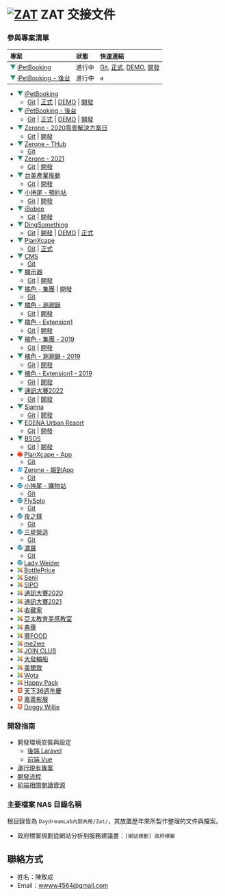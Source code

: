 # [![ZAT]][ZAT] ZAT 交接文件

### 參與專案清單
| 專案                            | 狀態                                                          | 快速連結                                                  |
| :------------------------------- | :----------------------------------------------------------- | :------------------------------------------------------ |
| [![vue]][vue] [iPetBooking](index.md) | 進行中 | [Git](https://github.com/DaydreamLab/ipetbooking-site), [正式](https://ipetbooking.com/), [DEMO](https://demo.ipetbooking.com/), [開發](https://ipetbooking.daydream-lab.com/) | 
| [![vue]][vue] [iPetBooking - 後台](index.md) | 進行中 | a |


- [![vue]][vue] [iPetBooking](index.md)
  - [Git](https://github.com/DaydreamLab/ipetbooking-site) | [正式](https://ipetbooking.com/) | [DEMO](https://demo.ipetbooking.com/) | [開發](https://ipetbooking.daydream-lab.com/)
- [![vue]][vue] [iPetBooking - 後台](index.md)
  - [Git](https://github.com/DaydreamLab/dingsomething-admin/tree/ipetbooking/master) | [正式](http://admin.ipetbooking.com/) | [DEMO](http://admin.demo.ipetbooking.daydream-lab.com/) | [開發](http://admin.ipetbooking.daydream-lab.com/)
- [![vue]][vue] [Zerone - 2020零壹解決方案日](index.md)
  - [Git](https://github.com/DaydreamLab/zero_one) | [開發](https://zerone.daydream-lab.com/)
- [![vue]][vue] [Zerone - THub](index.md)
  - [Git](https://github.com/DaydreamLab/dingsomething-site/tree/thub/develop/v1)
- [![vue]][vue] [Zerone - 2021](index.md)
  - [Git](https://github.com/DaydreamLab/zerone_2021) | [開發](https://zerone2021.daydream-lab.com/)
- [![vue]][vue] [台美產業推動](index.md)
  - [Git](https://github.com/DaydreamLab/tusa/tree/main) | [開發](https://tusa.daydream-lab.com/)
- [![vue]][vue] [小捲尾 - 預約站](index.md)
  - [Git](https://github.com/DaydreamLab/dingsomething-site/tree/jtails/develop/v1) | [開發](https://jtails.daydream-lab.com/)
- [![vue]][vue] [iBobee](index.md)
  - [Git](https://github.com/DaydreamLab/dingsomething-site/tree/ibobee/develop/v1) | [開發](https://ibobee.daydream-lab.com/)
- [![vue]][vue] [DingSomething](index.md)
  - [Git](https://github.com/DaydreamLab/dingsomething-site/tree/ibobee/develop/v1) | [開發](https://dingsomething.daydream-lab.com/anna) | [DEMO](https://demo.dingsomething.com/demo1) | [正式](https://dingsomething.com/)
- [![vue]][vue] [PlanXcape](index.md)
  - [Git](https://github.com/DaydreamLab/planXcape) | [正式](https://planxcape.com/)
- [![vue]][vue] [CMS](index.md)
  - [Git](https://github.com/DaydreamLab/cms)
- [![vue]][vue] [顯示器](index.md)
  - [Git](https://github.com/DaydreamLab/cipo) | [開發](https://cipo.daydream-lab.com/)
- [![vue]][vue] [橘色 - 集團](index.md) | [開發](https://orangeshabu.daydream-lab.com/)
  - [Git](https://github.com/DaydreamLab/orangegroup)
- [![vue]][vue] [橘色 - 涮涮鍋](index.md)
  - [Git](https://github.com/DaydreamLab/orange_shabushabu) | [開發](https://orangeshabushabu.daydream-lab.com/)
- [![vue]][vue] [橘色 - Extension1](index.md)
  - [Git](https://github.com/DaydreamLab/orange_extension) | [開發](https://extension1byorange.daydream-lab.com/)
- [![vue]][vue] [橘色 - 集團 - 2019](index.md)
  - [Git](https://github.com/DaydreamLab/orange_group_2019) | [開發](https://orangeshabu2019.daydream-lab.com/)
- [![vue]][vue] [橘色 - 涮涮鍋 - 2019](index.md)
  - [Git](https://github.com/DaydreamLab/orange_shabu_2019) | [開發](https://orangeshabushabu2019.daydream-lab.com/)
- [![vue]][vue] [橘色 - Extension1 - 2019](index.md)
  - [Git](https://github.com/DaydreamLab/orange_extension_2019) | [開發](https://extension1byorange2019.daydream-lab.com/)
- [![vue]][vue] [通訊大賽2022](index.md)
  - [Git](https://github.com/DaydreamLab/mobilehero) | [開發](https://mobilehero2022.daydream-lab.com/)
- [![vue]][vue] [Sianna](index.md)
  - [Git](https://github.com/DaydreamLab/sianna) | [開發](https://sianna.daydream-lab.com/)
- [![vue]][vue] [EDENA Urban Resort](index.md)
  - [Git](https://github.com/DaydreamLab/edena_2018) | [開發](https://edena.daydream-lab.com/)
- [![vue]][vue] [BSOS](index.md)
  - [Git](https://github.com/DaydreamLab/bsos) | [開發](https://bsos.daydream-lab.com/)
- [![framework7]][framework7] [PlanXcape - App](index.md)
  - [Git](https://github.com/DaydreamLab/planXcape/tree/App)
- [![capacitor]][capacitor] [Zerone - 報到App](index.md)
  - [Git](https://github.com/DaydreamLab/zerone_2021)
- [![wordpress]][wordpress] [小捲尾 - 購物站](index.md)
  - [Git](https://github.com/DaydreamLab/jtails-wp)
- [![wordpress]][wordpress] [FlySolo](index.md)
  - [Git](https://github.com/DaydreamLab/flysolo_wp)
- [![wordpress]][wordpress] [夜之鎂](index.md)
    - [Git](https://github.com/DaydreamLab/mgwater)
- [![wordpress]][wordpress] [三星營造](index.md)
    - [Git](https://github.com/DaydreamLab/sansin)
- [![wordpress]][wordpress] [滿寶](index.md)
    - [Git](https://github.com/DaydreamLab/manbo)
- [![wordpress]][wordpress] [Lady Weider](index.md)
- [![joomla]][joomla] [BottlePrice](index.md)
- [![joomla]][joomla] [Senji](index.md)
- [![joomla]][joomla] [SIPO](index.md)
- [![joomla]][joomla] [通訊大賽2020](index.md)
- [![joomla]][joomla] [通訊大賽2021](index.md)
- [![joomla]][joomla] [收藏家](index.md)
- [![joomla]][joomla] [亞太教育美感教室](index.md)
- [![joomla]][joomla] [典華](index.md)
- [![joomla]][joomla] [豐FOOD](index.md)
- [![joomla]][joomla] [me2we](index.md)
- [![joomla]][joomla] [JOIN CLUB](index.md)
- [![joomla]][joomla] [大發輪船](index.md)
- [![joomla]][joomla] [美爾敦](index.md)
- [![joomla]][joomla] [Wota](index.md)
- [![joomla]][joomla] [Happy Pack](index.md)
- [![HTML5]][HTML5] [天下36週年慶](index.md)
- [![HTML5]][HTML5] [嘉義影展](index.md)
- [![HTML5]][HTML5] [Doggy Willie](index.md)

[ZAT]: https://avatars.githubusercontent.com/u/31230074?s=24&v=4
[vue]: assets/image/vue.png
[framework7]: assets/image/framework7.png
[capacitor]: assets/image/capacitor.png
[wordpress]: assets/image/wordpress.png
[joomla]: assets/image/joomla.png
[HTML5]: assets/image/HTML5.png

### 開發指南

- 開發環境安裝與設定
    - [後端 Laravel](develop/setup-laravel.md)
    - [前端 Vue](develop/setup-vue.md)
- [運行現有專案](develop/existing-project.md)
- [開發流程](develop/workflow.md)
- [前端相關閱讀資源](develop/frontend.md)

### 主要檔案 NAS 目錄名稱

根目錄皆為 `DaydreamLab內部共用/Zat/`，其放置歷年來所製作整理的文件與檔案。

- 政府標案規劃從網站分析到服務建議書：`[網站規劃] 政府標案`

## 聯絡方式

- 姓名：陳致成
- Email：wwww4564@gmail.com
